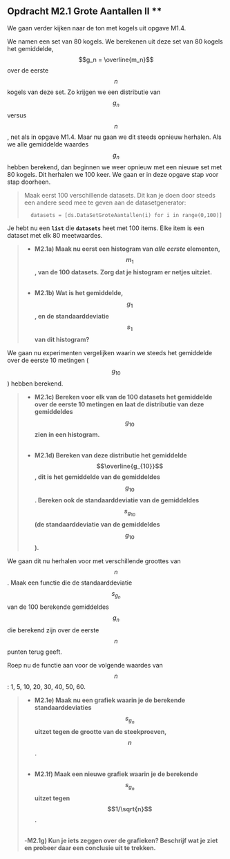 ## Opdracht M2.1 Grote Aantallen II \*\*
We gaan verder kijken naar de ton met kogels uit opgave M1.4. 

We namen een set van 80 kogels. We berekenen uit deze set van 80 kogels het gemiddelde, $$g_n = \overline{m_n}$$ over de eerste $$n$$ kogels van deze set. Zo krijgen we een distributie van $$g_n$$ versus $$n$$, net als in opgave M1.4.
Maar nu gaan we dit steeds opnieuw herhalen. Als we alle gemiddelde waardes $$g_n$$ hebben berekend, dan beginnen we weer opnieuw met een nieuwe set met 80 kogels. Dit herhalen we 100 keer. 
We gaan er in deze opgave stap voor stap doorheen.

 
> Maak eerst 100 verschillende datasets. Dit kan je doen door steeds een andere seed mee te geven aan de datasetgenerator: 
>	
>		datasets = [ds.DataSetGroteAantallen(i) for i in range(0,100)]

Je hebt nu een **`list`** die **`datasets`** heet met 100 items. Elke item is een dataset met elk 80 meetwaardes.
		
 
> - **M2.1a) Maak nu eerst een histogram van *alle eerste* elementen, $$m_1$$, van de 100 datasets. Zorg dat je histogram er netjes uitziet.** <br><br>
> 
> - **M2.1b) Wat is het gemiddelde, $$g_1$$, en de standaarddeviatie $$s_1$$ van dit histogram?** 
 
We gaan nu experimenten vergelijken waarin we steeds het gemiddelde over de eerste 10 metingen ($$g_{10}$$) hebben berekend. 

> - **M2.1c) Bereken voor elk van de 100 datasets het gemiddelde over de eerste 10 metingen en laat de distributie van deze gemiddeldes $$g_{10}$$ zien in een histogram.** <br><br>
>
> - **M2.1d) Bereken van deze distributie het gemiddelde  
> $$\overline{g_{10}}$$, dit is het gemiddelde van de gemiddeldes $$g_{10}$$. Bereken ook de standaarddeviatie van de gemiddeldes $$s_{g_{10}}$$ (de standaarddeviatie van de gemiddeldes $$g_{10}$$).**

We gaan dit nu herhalen voor met verschillende groottes van $$n$$. Maak een functie die de standaarddeviatie $$s_{g_n}$$ van de 100 berekende gemiddeldes $$g_n$$ die berekend zijn over de eerste $$n$$ punten terug geeft.

Roep nu de functie aan voor de volgende waardes van $$n$$: 1, 5, 10, 20, 30, 40, 50, 60. 

> - **M2.1e) Maak nu een grafiek waarin je de berekende standaarddeviaties $$s_{g_n}$$ uitzet tegen de grootte van de steekproeven, $$n$$.** <br><br>
>  
> - **M2.1f) Maak een nieuwe grafiek waarin je de berekende $$s_{g_n}$$ uitzet tegen $$1/\sqrt{n}$$.**<br><br>
> 
> -**M2.1g) Kun je iets zeggen over de grafieken? Beschrijf wat je ziet en probeer daar een conclusie uit te trekken.**






